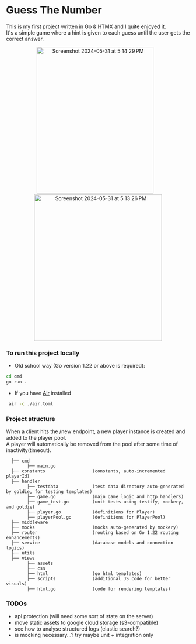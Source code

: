 # Guess The Number
This is my first project written in Go & HTMX and I quite enjoyed it. \
It's a simple game where a hint is given to each guess until the user gets the correct answer.

<p align="center">
<img height="400" width="320" alt="Screenshot 2024-05-31 at 5 14 29 PM" src="https://github.com/Livingpool/guess-the-number/assets/52132459/97dba180-16b1-4f25-b29c-48489c7b872f">
&nbsp;&nbsp;&nbsp;
<img height="400" width="350" alt="Screenshot 2024-05-31 at 5 13 26 PM" src="https://github.com/Livingpool/guess-the-number/assets/52132459/704bee09-fcac-4242-8765-db64e18e7a59">
</p>

### To run this project locally
 - Old school way (Go version 1.22 or above is required):
```bash
cd cmd
go run .
```
- If you have [Air](https://github.com/cosmtrek/air) installed
```bash
 air -c ./air.toml
```

### Project structure
When a client hits the /new endpoint, a new player instance is created and added to the player pool. \
A player will automatically be removed from the pool after some time of inactivity(timeout).
```
  ├── cmd
        ├── main.go           
  ├── constants                  (constants, auto-incremented playerId)
  ├── handler
        ├── testdata             (test data directory auto-generated by goldie, for testing templates)
        ├── game.go              (main game logic and http handlers)
        ├── game_test.go         (unit tests using testify, mockery, and goldie)
        ├── player.go            (definitions for Player)
        ├── playerPool.go        (definitions for PlayerPool)
  ├── middleware
  ├── mocks                      (mocks auto-generated by mockery)
  ├── router                     (routing based on Go 1.22 routing enhancements)
  ├── service                    (database models and connection logics)
  ├── utils
  ├── views
        ├── assets
        ├── css
        ├── html                 (go html templates)
        ├── scripts              (additional JS code for better visuals)
        ├── html.go              (code for rendering templates)           
```

### TODOs
- api protection (will need some sort of state on the server)
- move static assets to google cloud storage (s3-compatible)
- see how to analyse structured logs (elastic search?)
- is mocking necessary...? try maybe unit + integration only
